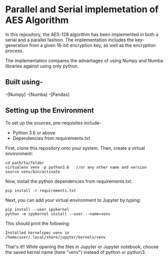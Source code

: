# Parallel and Serial implemetation of AES Algorithm

In this repository, the AES-128 algorithm has been implemented in both a serial and a parallel fashion. The implementation includes the key-generation from a given 16-bit encryption key, as well as the encryption process. 

The implementation compares the advantages of using Numpy and Numba libraries against using only python.

## Built using-

-[Numpy]
-[Numba]
-[Pandas]

## Setting up the Environment

To set up the sources, pre-requisites include-

- Python 3.6 or above
- Dependencies from requirements.txt

First, clone this repository onto your system. Then, create a virtual environment:

```
cd path/to/folder
virtualenv venv -p python3.6   //or any other name and version
source venv/bin/activate
```

Now, install the python dependencies from requirements.txt:
```
pip install -r requirements.txt
```

Next, you can add your virtual environment to Jupyter by typing:
```
pip install --user ipykernel
python -m ipykernel install --user --name=venv
```

This should print the following:
```
Installed kernelspec venv in /home/user/.local/share/jupyter/kernels/venv
```

That's it!! While opening the files in Jupyter or Jupyter notebook, choose the saved kernel name (here "venv") instead of python or python3.
